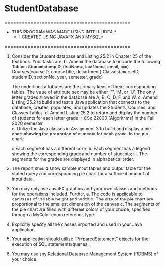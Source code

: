 # StudentDatabase

============================================
* THIS PROGRAM WAS MADE USING INTELIJ IDEA *
    * I CREATED USING JAVAFX AND MYSQL*

============================================


1. Consider the Student database and Listing 25.2 in Chapter 25 of the textbook. Your tasks are:
  b. Amend the database to include the following Tables:
    Students(empID, firstName, lastName, email, sex)
    Courses(courseID, courseTitle, department)
    Classes(courseID, studentID, sectionNo, year, semester, grade)
    
    The underlined attributes are the primary keys of theirs corresponding tables.
    The value of attribute sex may be either ‘F’, ‘M’, or ‘U’. The only letter grades allowed in the database are A, B, C, D, F, and W.
  c. Amend Listing 25.2 to build and test a Java application that connects to the database, creates, populates, and updates the Students, Courses, and Classes Tables.
  d. Amend Listing 25.2 to return and display the number of students for each letter grade in CSc 22000 [Algorithms] in the Fall 2020 semester.  
  e. Utilize the Java classes in Assignment 3 to build and display a pie chart showing the proportion of students for each grade. In the pie chart:
    
    i. Each segment has a different color;
    ii. Each segment has a legend showing the corresponding grade and number of students;
    iii. The segments for the grades are displayed in alphabetical order.

2. The report should show sample input tables and output table for the stated query and corresponding pie chart for a sufficient amount of input data.

3. You may only use JavaFX graphics and your own classes and methods for the operations included. Further,
  a. The code is applicable to canvases of variable height and width
  b. The size of the pie chart are proportional to the smallest dimension of the canvas
  c. The segments of the pie chart are filled with different colors of your choice, specified through a MyColor enum reference type.

4. Explicitly specify all the classes imported and used in your Java application.

5. Your application should utilize “PreparedStatement” objects for the execution of SQL statements/queries.

6. You may use any Relational Database Management System (RDBMS) of your choice.
